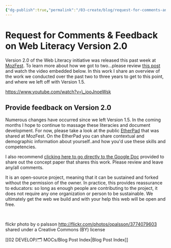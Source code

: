 ```yaml
---
{"dg-publish":true,"permalink":"/03-create/blog/request-for-comments-and-feedback-on-web-literacy-version-2-0/","title":"Request for Comments & Feedback on Web Literacy Version 2.0","tags":["mozilla","webliteracy"]}
---
```


# Request for Comments & Feedback on Web Literacy Version 2.0

Version 2.0 of the Web Literacy initiative was released this past week at [MozFest](https://2015.mozillafestival.org/). To learn more about how we got to two...please review [this post](http://wiobyrne.com/webliteracy/) and watch the video embedded below. In this work I share an overview of the work we conducted over the past two to three years to get to this point, and where we left off with Version 1.5.

https://www.youtube.com/watch?v=\_iooJnoeWsk

## Provide feedback on Version 2.0

Numerous changes have occurred since we left Version 1.5. In the coming months I hope to continue to massage these literacies and document development. For now, please take a look at the public [EtherPad](https://public.etherpad-mozilla.org/p/Mozfest2015WebLit2.0feedback) that was shared at MozFest. On the EtherPad you can share contextual and demographic information about yourself..and how you'd use these skills and competencies.

I also recommend [clicking here to go directly to the Google Doc](https://docs.google.com/document/d/1QyD6BiiIHV4weoSPvEQoG2TahLVjHrwX-oFeDL5fBGU/edit) provided to share out the concept paper that shares this work. Please review and leave any/all comments.

It is an open-source project, meaning that it can be sustained and forked without the permission of the owner. In practice, this provides reassurance to educators: so long as enough people are contributing to the project, it does not require any one organization or person to be sustainable. We ultimately get the web we build and with your help this web will be open and free.

 

flickr photo by o palsson http://flickr.com/photos/opalsson/3774079603 shared under a Creative Commons (BY) license

[[02 DEVELOP/🗂️ MOCs/Blog Post Index\|Blog Post Index]]